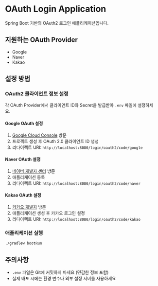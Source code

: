 # OAuth Login Application

Spring Boot 기반의 OAuth2 로그인 애플리케이션입니다.

## 지원하는 OAuth Provider
- Google
- Naver
- Kakao

## 설정 방법


### OAuth2 클라이언트 정보 설정
각 OAuth Provider에서 클라이언트 ID와 Secret을 발급받아 `.env` 파일에 설정하세요.

#### Google OAuth 설정
1. [Google Cloud Console](https://console.cloud.google.com/) 방문
2. 프로젝트 생성 후 OAuth 2.0 클라이언트 ID 생성
3. 리다이렉트 URI: `http://localhost:8080/login/oauth2/code/google`

#### Naver OAuth 설정
1. [네이버 개발자 센터](https://developers.naver.com/) 방문
2. 애플리케이션 등록
3. 리다이렉트 URI: `http://localhost:8080/login/oauth2/code/naver`

#### Kakao OAuth 설정
1. [카카오 개발자](https://developers.kakao.com/) 방문
2. 애플리케이션 생성 후 카카오 로그인 설정
3. 리다이렉트 URI: `http://localhost:8080/login/oauth2/code/kakao`

### 애플리케이션 실행
```bash
./gradlew bootRun
```

## 주의사항
- `.env` 파일은 Git에 커밋하지 마세요 (민감한 정보 포함)
- 실제 배포 시에는 환경 변수나 외부 설정 서버를 사용하세요
